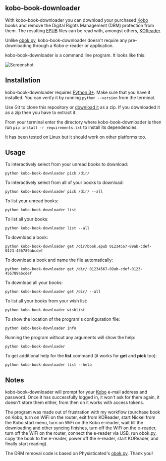## kobo-book-downloader

With kobo-book-downloader you can download your purchased [Kobo](https://www.kobo.com/) books and remove the Digital Rights Management (DRM) protection from them. The resulting [EPUB](https://en.wikipedia.org/wiki/EPUB) files can be read with, amongst others, [KOReader](https://github.com/koreader/koreader).

Unlike [obok.py](https://github.com/apprenticeharper/DeDRM_tools/blob/master/Other_Tools/Kobo/obok.py), kobo-book-downloader doesn't require any pre-downloading through a Kobo e-reader or application.

kobo-book-downloader is a command line program. It looks like this:

![Screenshot](https://raw.githubusercontent.com/TnS-hun/kobo-book-downloader/master/screenshot.png)

## Installation

kobo-book-downloader requires [Python 3+](https://www.python.org/). Make sure that you have it installed. You can verify it by running `python --version` from the terminal.

Use Git to clone this repository or [download it](https://github.com/TnS-hun/kobo-book-downloader/archive/master.zip) as a zip. If you downloaded it as a zip then you have to extract it.

From your terminal enter the directory where kobo-book-downloader is then run `pip install -r requirements.txt` to install its dependencies.

It has been tested on Linux but it should work on other platforms too.

## Usage

To interactively select from your unread books to download:
```
python kobo-book-downloader pick /dir/
```
To interactively select from all of your books to download:
```
python kobo-book-downloader pick /dir/ --all
```
To list your unread books:
```
python kobo-book-downloader list
```
To list all your books:
```
python kobo-book-downloader list --all
```
To download a book:
```
python kobo-book-downloader get /dir/book.epub 01234567-89ab-cdef-0123-456789abcdef
```
To download a book and name the file automatically:
```
python kobo-book-downloader get /dir/ 01234567-89ab-cdef-0123-456789abcdef
```
To download all your books:
```
python kobo-book-downloader get /dir/ --all
```
To list all your books from your wish list:
```
python kobo-book-downloader wishlist
```
To show the location of the program's configuration file:
```
python kobo-book-downloader info
```
Running the program without any arguments will show the help:
```
python kobo-book-downloader
```
To get additional help for the **list** command (it works for **get** and **pick** too):
```
python kobo-book-downloader list --help
```

## Notes

kobo-book-downloader will prompt for your [Kobo](https://www.kobo.com/) e-mail address and password. Once it has successfully logged in, it won't ask for them again, it doesn't store them either, from then on it works with access tokens.

The program was made out of frustration with my workflow (purchase book on Kobo, turn on WiFi on the router, exit from KOReader, start Nickel from the Kobo start menu, turn on WiFi on the Kobo e-reader, wait till the downloading and other syncing finishes, turn off the WiFi on the e-reader, turn off the WiFi on the router, connect the e-reader via USB, run obok.py, copy the book to the e-reader, power off the e-reader, start KOReader, and finally start reading).

The DRM removal code is based on Physisticated's [obok.py](https://github.com/apprenticeharper/DeDRM_tools/blob/master/Other_Tools/Kobo/obok.py). Thank you!
